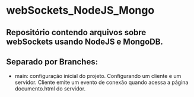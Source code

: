 # webSockets_NodeJS_Mongo

## Repositório contendo arquivos sobre webSockets usando NodeJS e MongoDB.

## Separado por Branches:

- main: configuração inicial do projeto. Configurando um cliente e um servidor. Cliente emite um evento de conexão quando acessa a página documento.html do servidor.